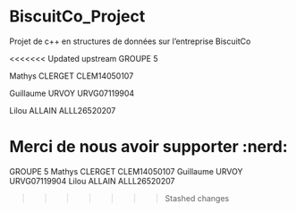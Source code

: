 # BiscuitCo_Project
Projet de c++ en structures de données sur l’entreprise BiscuitCo

<<<<<<< Updated upstream
GROUPE 5

Mathys CLERGET
CLEM14050107

Guillaume URVOY
URVG07119904

Lilou ALLAIN
ALLL26520207


Merci de nous avoir supporter :nerd:
=======

GROUPE 5
Mathys CLERGET
CLEM14050107
Guillaume URVOY
URVG07119904
Lilou ALLAIN
ALLL26520207
>>>>>>> Stashed changes
